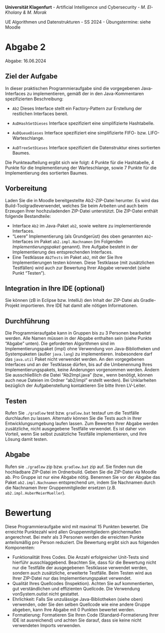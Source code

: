 **Universität Klagenfurt** - 
Artificial Intelligence und Cybersecurity - 
*M. El-Kholany & M. Morak*

UE Algorithmen und Datenstrukturen - 
SS 2024 - 
Übungstermine: siehe Moodle

# Abgabe 2

Abgabe: 16.06.2024

## Ziel der Aufgabe

In dieser praktischen Programmieraufgabe sind die vorgegebenen Java-
Interfaces zu implementieren, gemäß der in den Java-Kommentaren spezifizierten Beschreibung:

- `Ab2` Dieses Interface stellt ein Factory-Pattern zur Erstellung der restlichen Interfaces
bereit.

- `AuDHashSetDieses` Interface spezifiziert eine simplifizierte Hashtabelle.

- `AuDQueueDieses` Interface spezifiziert eine simplifizierte FIFO- bzw. LIFO-Warteschlange.

- `AuDTreeSetDieses` Interface spezifiziert die Datenstruktur eines sortierten Baumes.

Die Punkteaufteilung ergibt sich wie folgt: 4 Punkte für die Hashtabelle, 4 Punkte für die Implementierung der Warteschlange, sowie 7 Punkte für die Implementierung des sortierten
Baumes.

## Vorbereitung

Laden Sie die in Moodle bereitgestellte Ab2-ZIP-Datei herunter. Es wird das Build-Toolgradleverwendet, welches Sie beim Arbeiten und auch beim Erzeugen Ihrer hochzuladenden ZIP-Datei unterstützt. Die ZIP-Datei enthält folgende Bestandteile:

- Interface `Ab2` im Java-Paket `ab2`, sowie weitere zu implementierende Interfaces.
- “Leere” Implementierung (als Grundgerüst) des oben genannten `Ab2`-Interfaces im Paket
    `ab2.impl.Nachnamen` (im Folgenden _Implementierungspaket_ genannt). Ihre Aufgabe
    besteht in der Implementierung des entsprechenden Interfaces.
- Eine Testklasse `Ab2Tests` im Paket `ab2`, mit der Sie Ihre Implementierungen testen können.
    Diese Testklasse (mit zusätzlichen Testfällen) wird auch zur Bewertung Ihrer Abgabe
    verwendet (siehe Punkt “Testen”).

## Integration in Ihre IDE (optional)

Sie können (zB in Eclipse bzw. IntelliJ) den Inhalt der
ZIP-Datei als Gradle-Projekt importieren. Ihre IDE hat damit alle nötigen Informationen.

## Durchführung

Die Programmieraufgabe kann in Gruppen bis zu 3 Personen bearbeitet
werden. Alle Namen müssen in der Abgabe enthalten sein (siehe Punkte “Abgabe” unten).
Die geforderten Algorithmen sind im Implementierungspaket (impl) ohne Verwendung von
Java-Bibliotheken und Systempaketen (außer `java.lang`) zu implementieren. Insbesondere darf
das `java.util` Paket nicht verwendet werden. An den vorgegebenen Interfaces und an der
Testklasse dürfen, bis auf die Umbenennung Ihres Implementierungspakets, keine Änderungen
vorgenommen werden. Ändern Sie ausschließlich die Datei “Ab2Impl.java” (bzw., wenn benötigt, können auch neue Dateien im Ordner “ab2/impl” erstellt werden). Bei Unklarheiten bezüglich
der Aufgabenstellung kontaktieren Sie bitte Ihren LV-Leiter.


## Testen

Rufen Sie `./gradlew` test bzw. `gradlew.bat` testauf um die Testfälle durchlaufen
zu lassen. Alternativ können Sie die Tests auch in Ihrer Entwicklungsumgebung laufen lassen.
Zum Bewerten Ihrer Abgabe werden zusätzliche, nicht ausgegebene Testfälle verwendet. Es ist
daher von Vorteil, wenn Sie selbst zusätzliche Testfälle implementieren, und Ihre Lösung damit
testen.

## Abgabe

Rufen sie `./gradlew` zip bzw. `gradlew.bat` zip auf. Sie finden nun die hochladbare
ZIP-Datei im Ordnerbuild. Geben Sie die ZIP-Datei via Moodle ab. Pro Gruppe ist nur eine
Abgabe nötig. Benennen Sie vor der Abgabe das Paket `ab2.impl.Nachnamen` entsprechend
um, indem Sie Nachnamen durch die Nachnamen Ihrer Gruppenmitglieder ersetzen (z.B.
`ab2.impl.HuberMeierMueller`).

# Bewertung

Diese Programmieraufgabe wird mit maximal 15 Punkten bewertet. Die erreichte
Punktezahl wird allen Gruppenmitgliedern gleichermaßen angerechnet. Bei mehr als 3 Personen
werden die erreichten Punkte anteilsmäßig pro Person reduziert. Die Bewertung ergibt sich aus
folgenden Komponenten:

- Funktionalität Ihres Codes. Die Anzahl erfolgreicher Unit-Tests sind hierführ
    ausschlaggebend. Beachten Sie, dass für die Bewertung nicht nur die Testfälle der
    ausgegebenen Testklasse verwendet werden, sondern auch zusätzliche, erweiterte Testfälle.
    Beim Testen wird aus Ihrer ZIP-Datei nur das Implementierungspaket verwendet.
- Qualität Ihres Quellcodes (Inspektion). Achten Sie auf kommentierten, gut verständlichen
    und effizienten Quellcode. Die Verwendung vonSystem.outist nicht gestattet.
- Ehrlichkeit: Falls Sie unzulässige Java-Bibliotheken (siehe oben) verwenden, oder Sie den
    selben Quellcode wie eine andere Gruppe abgeben, kann Ihre Abgabe mit 0 Punkten
    bewertet werden.
- Formatierung: Formatieren Sie Ihren Code (Standard-Formatierung Ihrer IDE ist
    ausreichend) und achten Sie darauf, dass sie keine nicht verwendeten Imports verwenden.


